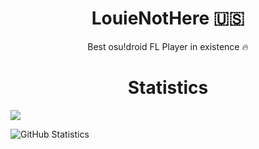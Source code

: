 <h1 align="center">LouieNotHere 🇺🇸</h1>
<p align="center">Best osu!droid FL Player in existence 🔥

<h1 align="center">Statistics</h1>
<img src="https://profile-counter.glitch.me/PayToUse/count.svg">

![GitHub Statistics](https://github-readme-stats.vercel.app/api?username=PayToUse&theme=aura_dark&show_icons=true)